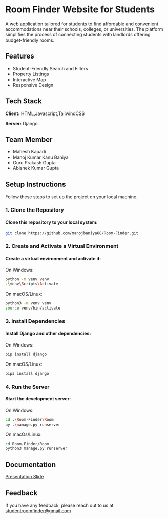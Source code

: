 # Room Finder Website for Students

A web application tailored for students to find affordable and convenient accommodations near their schools, colleges, or universities. The platform simplifies the process of connecting students with landlords offering budget-friendly rooms.
## Features

- Student-Friendly Search and Filters
- Property Listings
- Interactive Map
- Responsive Design
## Tech Stack

**Client:** HTML,Javascript,TailwindCSS

**Server:** Django
## Team Member

- Mahesh Kapadi
- Manoj Kumar Kanu Baniya
- Guru Prakash Gupta
- Abishek Kumar Gupta

## Setup Instructions

Follow these steps to set up the project on your local machine.


### 1. Clone the Repository
#### Clone this repository to your local system:
```bash
git clone https://github.com/manojbaniya68/Room-Finder.git
```
### 2. Create and Activate a Virtual Environment
#### Create a virtual environment and activate it:
On Windows:
```bash
python -m venv venv
.\venv\Scripts\Activate
```
On macOS/Linux:
```bash
python3 -m venv venv 
source venv/bin/activate
```
### 3. Install Dependencies
#### Install Django and other dependencies:
On Windows:
```bash
pip install django
```
On macOS/Linux:
```bash
pip3 install django  

```
### 4. Run the Server
#### Start the development server:
On Windows:
```bash
cd .\Room-Finder\Room
py .\manage.py runserver
```
On macOs/Linux:
```bash
cd Room-Finder/Room  
python3 manage.py runserver 
```
## Documentation

[Presentation Slide](https://linktodocumentation)
## Feedback

If you have any feedback, please reach out to us at studentroomfinder@gmail.com




